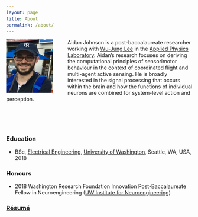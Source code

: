 ```yaml
---
layout: page
title: About
permalink: /about/
---
```


<div><img src="https://github.com/aidanjohnson/aidanjohnson.github.io/raw/master/johnsonaidan_resume/johnsonaidan_photo_github.jpg" align="left" alt="AJ Photo" width="25%" style="margin: 0px 40px 0px 0px;"/><p>Aidan Johnson is a post-baccalaureate researcher working with <a href="https://leewujung.github.io">Wu-Jung Lee</a> in the <a href="http://www.apl.washington.edu">Applied Physics Laboratory</a>. Aidan’s research focuses on deriving the computational principles of sensorimotor behaviour in the context of coordinated flight and multi-agent active sensing. He is broadly interested in the signal processing that occurs within the brain and how the functions of individual neurons are combined for system-level action and perception.</p><br><br><br></div>

### Education
* BSc, <a href="https://www.ee.washington.edu">Electrical Engineering</a>, <a href="https://www.washington.edu">University of Washington</a>, Seattle, WA, USA, 2018

### Honours
* 2018 Washington Research Foundation Innovation Post-Baccalaureate Fellow in Neuroengineering ([UW Institute for Neuroengineering](http://uwin.washington.edu/students/post-bacs/current/))

### [Résumé](https://aidanjohnson.github.io/johnsonaidan_resume/johnsonaidan_resume.pdf)
